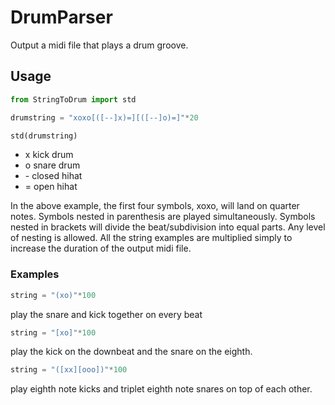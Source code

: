 # DrumParser
Output a midi file that plays a drum groove. 
## Usage
```python
from StringToDrum import std

drumstring = "xoxo[([--]x)=][([--]o)=]"*20

std(drumstring)
```

- x kick drum
- o snare drum
- \- closed hihat
- = open hihat

In the above example, the first four symbols, xoxo, will land on quarter notes. Symbols nested in parenthesis are played simultaneously. Symbols nested in brackets will divide the beat/subdivision into equal parts. Any level of nesting is allowed. All the string examples are multiplied simply to increase the duration of the output midi file.

### Examples
```python
string = "(xo)"*100
```
play the snare and kick together on every beat

```python
string = "[xo]"*100
```
play the kick on the downbeat and the snare on the eighth.

```python
string = "([xx][ooo])"*100
```
play eighth note kicks and triplet eighth note snares on top of each other.

